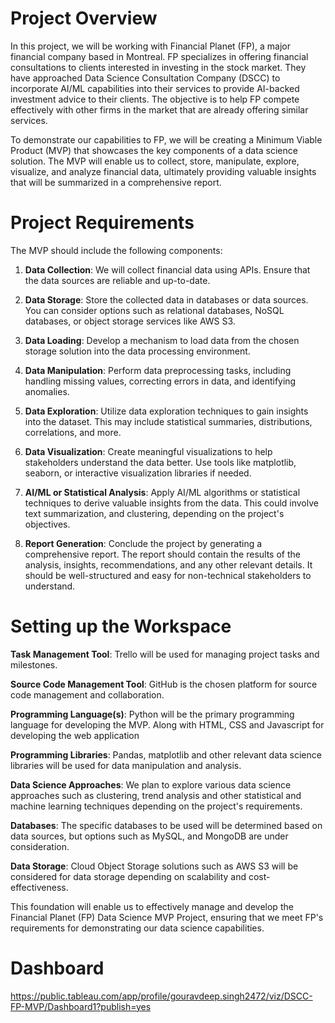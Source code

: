 # Project Overview

In this project, we will be working with Financial Planet (FP), a major financial company based in Montreal. FP specializes in offering financial consultations to clients interested in investing in the stock market. They have approached Data Science Consultation Company (DSCC) to incorporate AI/ML capabilities into their services to provide AI-backed investment advice to their clients. The objective is to help FP compete effectively with other firms in the market that are already offering similar services. 

To demonstrate our capabilities to FP, we will be creating a Minimum Viable Product (MVP) that showcases the key components of a data science solution. The MVP will enable us to collect, store, manipulate, explore, visualize, and analyze financial data, ultimately providing valuable insights that will be summarized in a comprehensive report.

# Project Requirements

The MVP should include the following components:  

1. **Data Collection**: We will collect financial data using APIs. Ensure that the data sources are reliable and up-to-date.  

2. **Data Storage**: Store the collected data in databases or data sources. You can consider options such as relational databases, NoSQL databases, or object storage services like AWS S3.   

3. **Data Loading**: Develop a mechanism to load data from the chosen storage solution into the data processing environment.  

4. **Data Manipulation**: Perform data preprocessing tasks, including handling missing values, correcting errors in data, and identifying anomalies.  

5. **Data Exploration**: Utilize data exploration techniques to gain insights into the dataset. This may include statistical summaries, distributions, correlations, and more.  

6. **Data Visualization**: Create meaningful visualizations to help stakeholders understand the data better. Use tools like matplotlib, seaborn, or interactive visualization libraries if needed.  

7. **AI/ML or Statistical Analysis**: Apply AI/ML algorithms or statistical techniques to derive valuable insights from the data. This could involve text summarization, and clustering, depending on the project's objectives.

8. **Report Generation**: Conclude the project by generating a comprehensive report. The report should contain the results of the analysis, insights, recommendations, and any other relevant details. It should be well-structured and easy for non-technical stakeholders to understand.



# Setting up the Workspace

**Task Management Tool**: Trello will be used for managing project tasks and milestones. 

**Source Code Management Tool**: GitHub is the chosen platform for source code management and collaboration.  

**Programming Language(s)**: Python will be the primary programming language for developing the MVP. Along with HTML, CSS and Javascript for developing the web application  

**Programming Libraries**: Pandas, matplotlib and other relevant data science libraries will be used for data manipulation and analysis.  

**Data Science Approaches**: We plan to explore various data science approaches such as clustering, trend analysis and other statistical and machine learning techniques depending on the project's requirements.  

**Databases**: The specific databases to be used will be determined based on data sources, but options such as MySQL, and MongoDB are under consideration.  

**Data Storage**: Cloud Object Storage solutions such as AWS S3 will be considered for data storage depending on scalability and cost-effectiveness.  

This foundation will enable us to effectively manage and develop the Financial Planet (FP) Data Science MVP Project, ensuring that we meet FP's requirements for demonstrating our data science capabilities.

# Dashboard

https://public.tableau.com/app/profile/gouravdeep.singh2472/viz/DSCC-FP-MVP/Dashboard1?publish=yes 

